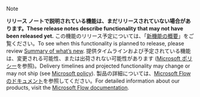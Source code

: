  > [!NOTE]
 >  <span data-ttu-id="e7f9d-101">**リリース ノートで説明されている機能は、まだリリースされていない場合があります。**</span><span class="sxs-lookup"><span data-stu-id="e7f9d-101">**These release notes describe functionality that may not have been released yet.**</span></span>
<span data-ttu-id="e7f9d-102">この機能のリリース予定については、「[新機能の概要](/business-applications-release-notes/october18/microsoft-flow/planned-features)」をご覧ください。</span><span class="sxs-lookup"><span data-stu-id="e7f9d-102">To see when this functionality is planned to release, please review [Summary of what’s new](/business-applications-release-notes/october18/microsoft-flow/planned-features).</span></span> <span data-ttu-id="e7f9d-103">提供タイムラインおよび予定されている機能は、変更される可能性、または出荷されない可能性があります ([Microsoft ポリシー](https://go.microsoft.com/fwlink/p/?linkid=2007332)を参照)。</span><span class="sxs-lookup"><span data-stu-id="e7f9d-103">Delivery timelines and projected functionality may change or may not ship (see [Microsoft policy](https://go.microsoft.com/fwlink/p/?linkid=2007332)).</span></span> <span data-ttu-id="e7f9d-104">製品の詳細については、[Microsoft Flow のドキュメント](https://docs.microsoft.com/flow/)を参照してください。</span><span class="sxs-lookup"><span data-stu-id="e7f9d-104">For detailed information about our products, visit the [Microsoft Flow documentation](https://docs.microsoft.com/flow/).</span></span> 
